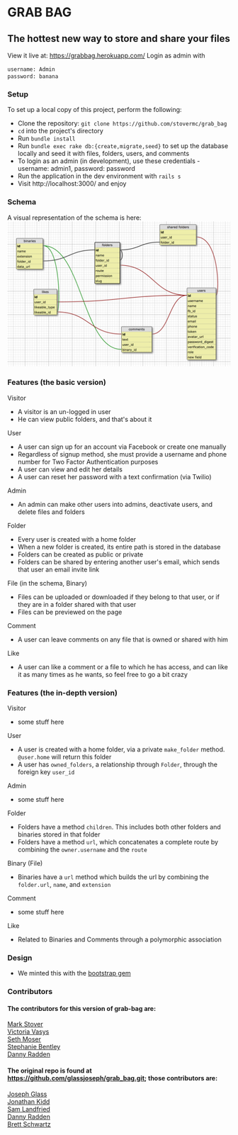# GRAB BAG
## The hottest new way to store and share your files

View it live at: https://grabbag.herokuapp.com/ 
Login as admin with 
```
username: Admin
password: banana
```

### Setup

To set up a local copy of this project, perform the following:

* Clone the repository: `git clone https://github.com/stovermc/grab_bag`
* `cd` into the project's directory
* Run `bundle install`
* Run `bundle exec rake db:{create,migrate,seed}` to set up the database locally and seed it with files, folders, users, and comments
* To login as an admin (in development), use these credentials - username: admin1, password: password
* Run the application in the dev environment with `rails s`
* Visit http://localhost:3000/ and enjoy

### Schema

A visual representation of the schema is here:
![schema pic](app/assets/images/24_may_schema.png?raw=true)


### Features (the basic version)

Visitor

 * A visitor is an un-logged in user
 * He can view public folders, and that's about it

User

 * A user can sign up for an account via Facebook or create one manually
 * Regardless of signup method, she must provide a username and phone number for Two Factor Authentication purposes
 * A user can view and edit her details
 * A user can reset her password with a text confirmation (via Twilio)

Admin

 * An admin can make other users into admins, deactivate users, and delete files and folders

Folder

 * Every user is created with a home folder
 * When a new folder is created, its entire path is stored in the database
 * Folders can be created as public or private
 * Folders can be shared by entering another user's email, which sends that user an email invite link


File (in the schema, Binary)

 * Files can be uploaded or downloaded if they belong to that user, or if they are in a folder shared with that user
 * Files can be previewed on the page


Comment

 * A user can leave comments on any file that is owned or shared with him

Like

 * A user can like a comment or a file to which he has access, and can like it as many times as he wants, so feel free to go a bit crazy

### Features (the in-depth version)

Visitor  
 * some stuff here

User  
 * A user is created with a home folder, via a private `make_folder` method. `@user.home` will return this folder
 * A user has `owned_folders`, a relationship through `Folder`, through the foreign key `user_id`

Admin  
 * some stuff here

Folder  
 * Folders have a method `children`. This includes both other folders and binaries stored in that folder
 * Folders have a method `url`, which concatenates a complete route by combining the `owner.username` and the `route`

Binary (File)
 * Binaries have a `url` method which builds the url by combining the `folder.url`, `name`, and `extension`

Comment  
 * some stuff here

Like
 * Related to Binaries and Comments through a polymorphic association


### Design

 * We minted this with the [bootstrap gem](https://github.com/twbs/bootstrap-sass)
### Contributors

#### The contributors for this version of grab-bag are:
[Mark Stover](https://github.com/stovermc)  
[Victoria Vasys](https://github.com/victoriavasys)  
[Seth Moser](https://github.com/seth-at-at)  
[Stephanie Bentley](https://github.com/slague)  
[Danny Radden](https://github.com/dannyradden)  

#### The original repo is found at https://github.com/glassjoseph/grab_bag.git; those contributors are:
[Joseph Glass](https://github.com/glassjoseph)  
[Jonathan Kidd](https://github.com/jk1dd)  
[Sam Landfried](https://github.com/samlandfried)  
[Danny Radden](https://github.com/dannyradden)  
[Brett Schwartz](https://github.com/bschwartz10/)
